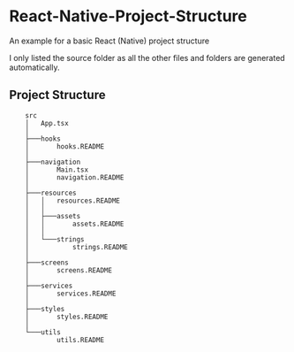 # React-Native-Project-Structure
An example for a basic React (Native) project structure 

I only listed the source folder as all the other files and folders are generated automatically.

## Project Structure
```
    src
    │   App.tsx
    │
    ├───hooks
    │       hooks.README
    │
    ├───navigation
    │       Main.tsx
    │       navigation.README
    │
    ├───resources
    │   │   resources.README
    │   │
    │   ├───assets
    │   │       assets.README
    │   │
    │   └───strings
    │           strings.README
    │
    ├───screens
    │       screens.README
    │
    ├───services
    │       services.README
    │
    ├───styles
    │       styles.README
    │
    └───utils
            utils.README
```
